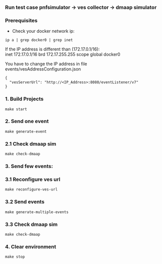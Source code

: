 ### Run  test case pnfsimulator -> ves collector -> dmaap simulator

### Prerequisites
* Check your docker network ip:
```
ip a | grep docker0 | grep inet
```
If the IP address is different than (172.17.0.1/16):   
inet 172.17.0.1/16 brd 172.17.255.255 scope global docker0

You have to change the IP address in file events/vesAddressConfiguration.json
```
{
  "vesServerUrl": "http://<IP_Address>:8080/eventListener/v7"
}
```
### 1. Build Projects
```
make start
```
### 2. Send one event
```
make generate-event
```
### 2.1 Check dmaap sim
```
make check-dmaap
```
### 3. Send few events:
### 3.1 Reconfigure ves url
```
make reconfigure-ves-url
```
### 3.2 Send events
```
make generate-multiple-events
```
### 3.3 Check dmaap sim
```
make check-dmaap
```
### 4. Clear environment
```
make stop
```
